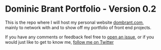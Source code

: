 # Dominic Brant Portfolio - Version 0.2

This is the repo where I will host my personal website [dombrant.com](https://dombrant.com), mainly to network with and to show off my portfolio of front end projects.

If you have any comments or feedback feel free to [open an issue](https://github.com/dombrant/dombrant.com/issues), or if you would just like to get to know me, [follow me on Twitter](https://twitter.com/dombrant)
